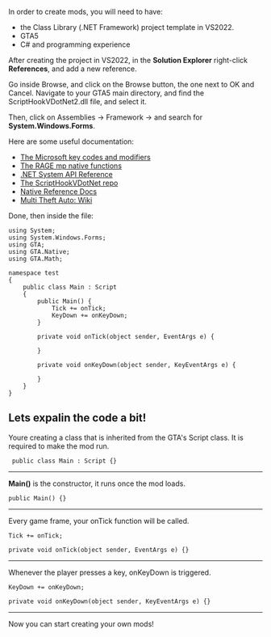 In order to create mods, you will need to have:  
* the Class Library (.NET Framework) project template in VS2022.
* GTA5   
* C# and programming experience 

After creating the project in VS2022, in the **Solution Explorer** right-click **References**, and add a new reference.  

Go inside Browse, and click on the Browse button, the one next to OK and Cancel. Navigate to your GTA5 main directory, and find the ScriptHookVDotNet2.dll file, and select it.  

Then, click on Assemblies -> Framework -> and search for **System.Windows.Forms**.    

Here are some useful documentation:  

* [The Microsoft key codes and modifiers](https://learn.microsoft.com/en-us/dotnet/api/system.windows.forms.keys?view=netframework-4.8)  
* [The RAGE mp native functions](https://cdn.rage.mp/public/natives/)  
* [.NET System API Reference](https://learn.microsoft.com/en-us/dotnet/api/system?view=net-9.0)  
* [The ScriptHookVDotNet repo](https://github.com/scripthookvdotnet/scripthookvdotnet)    
* [Native Reference Docs](https://docs.fivem.net/natives/#_0x132F52BBA570FE92)
* [Multi Theft Auto: Wiki](https://wiki.multitheftauto.com/wiki/Main_Page)

Done, then inside the file:  

```
using System;
using System.Windows.Forms;
using GTA;
using GTA.Native;
using GTA.Math;

namespace test
{
    public class Main : Script
    {
        public Main() {
            Tick += onTick;
            KeyDown += onKeyDown;
        }

        private void onTick(object sender, EventArgs e) {

        }

        private void onKeyDown(object sender, KeyEventArgs e) {

        }
    }
}

```

Lets expalin the code a bit!
----

Youre creating a class that is inherited from the GTA's Script class. It is required to make the mod run.  
```
 public class Main : Script {}
```  
----
**Main()** is the constructor, it runs once the mod loads.
```
public Main() {}
```
----

Every game frame, your onTick function will be called.
```
Tick += onTick;
```
```
private void onTick(object sender, EventArgs e) {}
```
----

Whenever the player presses a key, onKeyDown is triggered.
```
KeyDown += onKeyDown;
```
```
private void onKeyDown(object sender, KeyEventArgs e) {}
```
-----

Now you can start creating your own mods!
